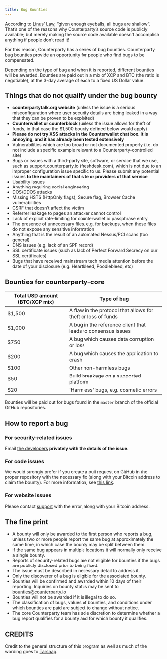 ```yaml
---
title: Bug Bounties
---
```


According to [Linus’ Law](http://en.wikipedia.org/wiki/Linus), “given enough eyeballs, all bugs are shallow”. That’s one of the reasons why Counterparty’s source code is publicly available; but merely making the source code available doesn't accomplish anything if people don’t read it!

For this reason, Counterparty has a series of bug bounties. Counterparty bug bounties provide an opportunity for people who find bugs to be compensated.

Depending on the type of bug and when it is reported, different bounties will be awarded. Bounties are paid out in a mix of XCP and BTC (the ratio is negotiable), at the 3-day average of each to a fixed US Dollar value. 

## Things that do not qualify under the bug bounty

-   **counterpartytalk.org website** (unless the issue is a serious misconfiguration where user security details are being leaked in a way that they can be proven to be exploited)
-   **Counterwallet or counterblock** (unless the issue allows for theft of funds, in that case the $1,500 bounty defined below would apply)
-   **Please do not try XSS attacks in the Counterwallet chat box. It is annoying, and it has already been tested extensively**
-   Vulnerabilities which are too broad or not documented properly (i.e. do not include a specific example relevant to a Counterparty-controlled site)
-   Bugs or issues with a third-party site, software, or service that we use, such as support.counterparty.io (freshdesk.com), which is not due to an improper configuration issue specific to us. Please submit any potential issues **to the maintainers of that site or providers of that service**
-   Usability issues
-   Anything requiring social engineering
-   DOS/DDOS attacks
-   Missing HSTS (HttpOnly flags), Secure flag, Browser Cache vulnerabilities
-   CSRF that doesn’t affect the victim
-   Referrer leakage to pages an attacker cannot control
-   Lack of explicit rate-limiting for counterwallet.io passphrase entry
-   The presence of unnecessary files, e.g. for backups, when these files do not expose any sensitive information
-   Anything that is the result of an automated Nessus/PCI scans (too general)
-   DNS issues (e.g. lack of an SPF record)
-   SSL certificate issues (such as lack of Perfect Forward Secrecy on our SSL certificates)
-   Bugs that have received mainstream tech media attention before the date of your disclosure (e.g. Heartbleed, Poodlebleed, etc)

## Bounties for counterparty-core

| Total USD amount (BTC/XCP mix) | Type of bug |
| ----------------------------------------|------------------------------------|
| $1,500 | A flaw in the protocol that allows for theft or loss of funds |
| $1,000 | A bug in the reference client that leads to consensus issues |
| $750 | A bug which causes data corruption or loss |
| $200 | A bug which causes the application to crash |
| $100 | Other non-harmless bugs |
| $50 | Build breakage on a supported platform |
| $20 | 'Harmless' bugs, e.g. cosmetic errors |

Bounties will be paid out for bugs found in the `master` branch of the official GitHub repositories.

## How to report a bug

### For security-related issues 

Email [the developers](mailto:dev@counterparty.io) **privately with the details of the issue.**


### For code issues

We would strongly prefer if you create a pull request on GitHub in the proper repository with the necessary fix (along with your Bitcoin address to claim the bounty). For more information, see [this link](https://help.github.com/categories/63/articles). 

### For website issues

Please contact [support](mailto:support@counterparty.io) with the error, along with your Bitcoin address.

## The fine print

-   A bounty will only be awarded to the first person who reports a bug, unless two or more people report the same bug at approximately the same time, in which case the bounty may be split between them.
-   If the same bug appears in multiple locations it will normally only receive a single bounty.
-   Reports of security-related bugs are not eligible for bounties if the bugs are publicly disclosed prior to being fixed.
-   The issue must be described in necessary detail to address it.
-   Only the discoverer of a bug is eligible for the associated bounty.
-   Bounties will be confirmed and awarded within 10 days of their
    reporting. Inquiries on bounty status may be sent to [bounties@counterparty.io](mailto:bounties@counterparty.io)
-   Bounties will not be awarded if it is illegal to do so.
-   The classification of bugs, values of bounties, and conditions under which bounties are paid are subject to change without notice.
-   The core Counterparty team has sole discretion to determine whether a bug report qualifies for a bounty and for which bounty it qualifies.

## CREDITS 

Credit to the general structure of this program as well as much of the wording goes to [Tarsnap](http://www.tarsnap.com/bugbounty.html).
